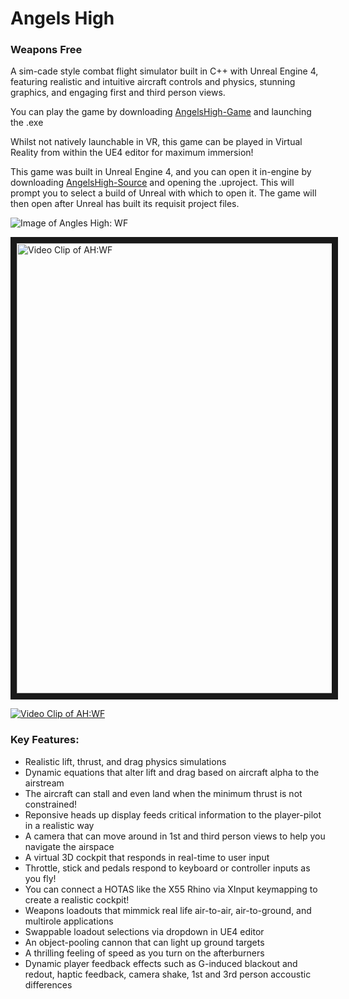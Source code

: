 # Angels High
### Weapons Free
A sim-cade style combat flight simulator built in C++ with Unreal Engine 4, featuring realistic and intuitive aircraft controls and physics, stunning graphics, and engaging first and third person views.

You can play the game by downloading [AngelsHigh-Game](https://github.com/flyscript/Angels-High/blob/master/AngelsHigh-Game) and launching the .exe

Whilst not natively launchable in VR, this game can be played in Virtual Reality from within the UE4 editor for maximum immersion!

This game was built in Unreal Engine 4, and you can open it in-engine by downloading [AngelsHigh-Source](https://github.com/flyscript/Angels-High/blob/master/AngelsHigh-Source/) and opening the .uproject. This will prompt you to select a build of Unreal with which to open it. The game will then open after Unreal has built its requisit project files.

![Image of Angles High: WF](https://static.wixstatic.com/media/3978e6_7d71e5528a2442c49250ffc6764d093cf003.jpg)

<a href="http://www.youtube.com/watch?feature=player_embedded&v=HRU1hxCyKoM" target="_blank"><img src="http://img.youtube.com/vi/HRU1hxCyKoM/0.jpg" alt="Video Clip of AH:WF" width="1280" height="720" border="10" /></a>


[![Video Clip of AH:WF](http://img.youtube.com/vi/HRU1hxCyKoM/0.jpg)](http://www.youtube.com/watch?v=HRU1hxCyKoM)

### Key Features:
* Realistic lift, thrust, and drag physics simulations
* Dynamic equations that alter lift and drag based on aircraft alpha to the airstream
* The aircraft can stall and even land when the minimum thrust is not constrained!
* Reponsive heads up display feeds critical information to the player-pilot in a realistic way
* A camera that can move around in 1st and third person views to help you navigate the airspace
* A virtual 3D cockpit that responds in real-time to user input
* Throttle, stick and pedals respond to keyboard or controller inputs as you fly!
* You can connect a HOTAS like the X55 Rhino via XInput keymapping to create a realistic cockpit!
* Weapons loadouts that mimmick real life air-to-air, air-to-ground, and multirole applications
* Swappable loadout selections via dropdown in UE4 editor
* An object-pooling cannon that can light up ground targets
* A thrilling feeling of speed as you turn on the afterburners
* Dynamic player feedback effects such as G-induced blackout and redout, haptic feedback, camera shake, 1st and 3rd person accoustic differences
